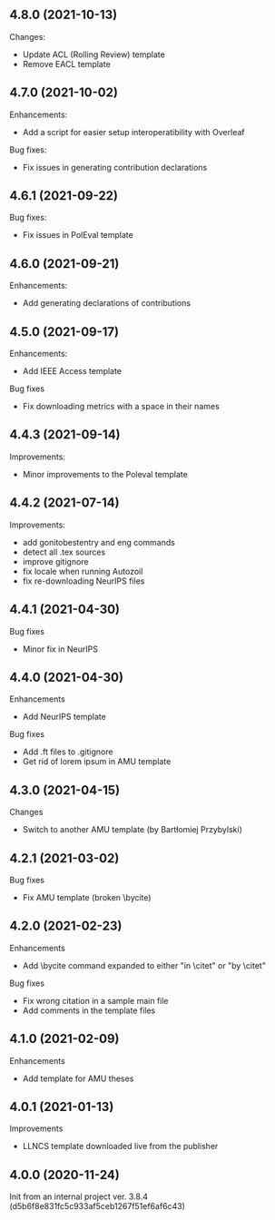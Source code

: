 
<a name="4.8.0"></a>
## 4.8.0 (2021-10-13)

Changes:

* Update ACL (Rolling Review) template
* Remove EACL template

<a name="4.7.0"></a>
## 4.7.0 (2021-10-02)

Enhancements:

* Add a script for easier setup interoperatibility with Overleaf

Bug fixes:

* Fix issues in generating contribution declarations

<a name="4.6.1"></a>
## 4.6.1 (2021-09-22)

Bug fixes:

* Fix issues in PolEval template

<a name="4.6.0"></a>
## 4.6.0 (2021-09-21)

Enhancements:

* Add generating declarations of contributions

<a name="4.5.0"></a>
## 4.5.0 (2021-09-17)

Enhancements:

* Add IEEE Access template

Bug fixes

* Fix downloading metrics with a space in their names

<a name="4.4.3"></a>
## 4.4.3 (2021-09-14)

Improvements:

* Minor improvements to the Poleval template

<a name="4.4.2"></a>
## 4.4.2 (2021-07-14)

Improvements:

* add gonitobestentry and eng commands
* detect all .tex sources
* improve gitignore
* fix locale when running Autozoil
* fix re-downloading NeurIPS files

<a name="4.4.1"></a>
## 4.4.1 (2021-04-30)

Bug fixes

* Minor fix in NeurIPS

<a name="4.4.0"></a>
## 4.4.0 (2021-04-30)

Enhancements

* Add NeurIPS template

Bug fixes

* Add .ft files to .gitignore
* Get rid of lorem ipsum in AMU template

<a name="4.3.0"></a>
## 4.3.0 (2021-04-15)

Changes

* Switch to another AMU template (by Bartłomiej Przybylski)

<a name="4.2.1"></a>
## 4.2.1 (2021-03-02)

Bug fixes

* Fix AMU template (broken \bycite)

<a name="4.2.0"></a>
## 4.2.0 (2021-02-23)

Enhancements

* Add \bycite command expanded to either "in \citet" or "by \citet"

Bug fixes

* Fix wrong citation in a sample main file
* Add comments in the template files

<a name="4.1.0"></a>
## 4.1.0 (2021-02-09)

Enhancements

* Add template for AMU theses

<a name="4.0.1"></a>
## 4.0.1 (2021-01-13)

Improvements

* LLNCS template downloaded live from the publisher

<a name="4.0.0"></a>
## 4.0.0 (2020-11-24)

Init from an internal project ver. 3.8.4 (d5b6f8e831fc5c933af5ceb1267f51ef6af6c43)
